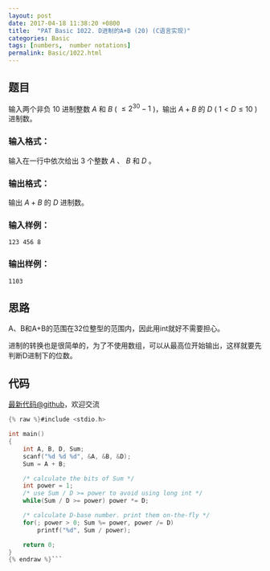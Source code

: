 ```yaml
---
layout: post
date: 2017-04-18 11:38:20 +0800
title:  "PAT Basic 1022. D进制的A+B (20) (C语言实现)"
categories: Basic
tags: [numbers,  number notations]
permalink: Basic/1022.html
---
```


## 题目

输入两个非负 10 进制整数 $A$ 和 $B$ ( $\le 2^{30} -1$ )，输出 $A+B$ 的 $D$ ( $1 < D \le 10$
)进制数。

### 输入格式：

输入在一行中依次给出 3 个整数 $A$ 、 $B$ 和 $D$ 。

### 输出格式：

输出 $A+B$ 的 $D$ 进制数。

### 输入样例：

    
    
    123 456 8
    

### 输出样例：

    
    
    1103
    



## 思路


A、B和A+B的范围在32位整型的范围内，因此用int就好不需要担心。

进制的转换也是很简单的，为了不使用数组，可以从最高位开始输出，这样就要先判断D进制下的位数。

## 代码

[最新代码@github](https://github.com/OliverLew/PAT/blob/master/PATBasic/1022.c)，欢迎交流
```c
{% raw %}#include <stdio.h>

int main()
{
    int A, B, D, Sum;
    scanf("%d %d %d", &A, &B, &D);
    Sum = A + B;

    /* calculate the bits of Sum */
    int power = 1;
    /* use Sum / D >= power to avoid using long int */
    while(Sum / D >= power) power *= D;

    /* calculate D-base number. print them on-the-fly */
    for(; power > 0; Sum %= power, power /= D)
        printf("%d", Sum / power);

    return 0;
}
{% endraw %}```